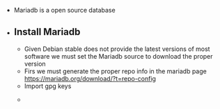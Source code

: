- Mariadb is a open source database
- ## Install Mariadb
	- Given Debian stable does not provide the latest versions of most software we must set the Mariadb source to download the proper version
	- Firs we must generate the proper repo info in the mariadb page https://mariadb.org/download/?t=repo-config
	- Import gpg keys
	- ```sh
	  ```